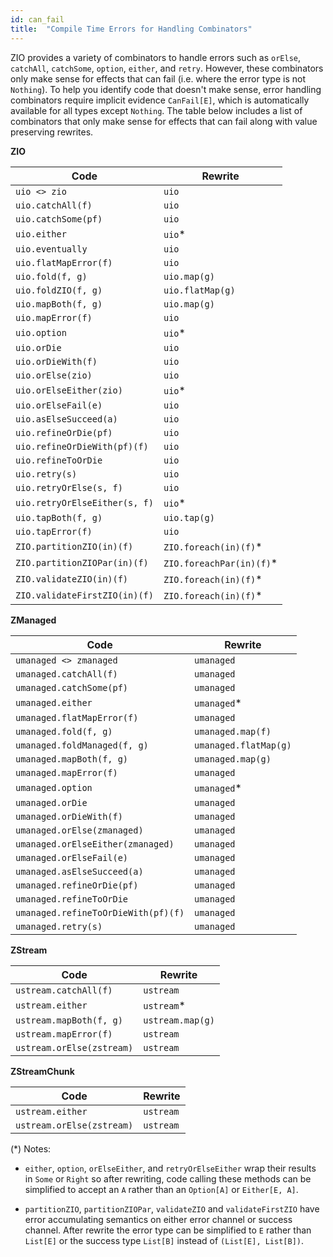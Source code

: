 ```yaml
---
id: can_fail
title:  "Compile Time Errors for Handling Combinators"
---
```


ZIO provides a variety of combinators to handle errors such as `orElse`, `catchAll`, `catchSome`, `option`, `either`, and `retry`. However, these combinators only make sense for effects that can fail (i.e. where the error type is not `Nothing`). To help you identify code that doesn't make sense, error handling combinators require implicit evidence `CanFail[E]`, which is automatically available for all types except `Nothing`. The table below includes a list of combinators that only make sense for effects that can fail along with value preserving rewrites.

**ZIO**

Code | Rewrite 
--- | ---
`uio <> zio` | `uio`
`uio.catchAll(f)` | `uio`
`uio.catchSome(pf)` | `uio`
`uio.either` | `uio`*
`uio.eventually` | `uio`
`uio.flatMapError(f)` | `uio`
`uio.fold(f, g)` | `uio.map(g)`
`uio.foldZIO(f, g)` | `uio.flatMap(g)`
`uio.mapBoth(f, g)` |  `uio.map(g)`
`uio.mapError(f)` | `uio`
`uio.option` | `uio`*
`uio.orDie` | `uio`
`uio.orDieWith(f)` | `uio`
`uio.orElse(zio)` | `uio`
`uio.orElseEither(zio)` | `uio`*
`uio.orElseFail(e)` | `uio`
`uio.asElseSucceed(a)` | `uio`
`uio.refineOrDie(pf)` | `uio`
`uio.refineOrDieWith(pf)(f)` | `uio`
`uio.refineToOrDie` | `uio`
`uio.retry(s)` | `uio`
`uio.retryOrElse(s, f)` | `uio`
`uio.retryOrElseEither(s, f)` | `uio`*
`uio.tapBoth(f, g)` | `uio.tap(g)`
`uio.tapError(f)` | `uio`
`ZIO.partitionZIO(in)(f)` | `ZIO.foreach(in)(f)`*
`ZIO.partitionZIOPar(in)(f)` | `ZIO.foreachPar(in)(f)`*
`ZIO.validateZIO(in)(f)` | `ZIO.foreach(in)(f)`*
`ZIO.validateFirstZIO(in)(f)` | `ZIO.foreach(in)(f)`*

**ZManaged**

Code | Rewrite 
--- | ---
`umanaged <> zmanaged` | `umanaged`
`umanaged.catchAll(f)` | `umanaged`
`umanaged.catchSome(pf)` | `umanaged`
`umanaged.either` | `umanaged`*
`umanaged.flatMapError(f)` | `umanaged`
`umanaged.fold(f, g)` | `umanaged.map(f)`
`umanaged.foldManaged(f, g)` | `umanaged.flatMap(g)`
`umanaged.mapBoth(f, g)` | `umanaged.map(g)`
`umanaged.mapError(f)` | `umanaged`
`umanaged.option` | `umanaged`*
`umanaged.orDie` | `umanaged`
`umanaged.orDieWith(f)` | `umanaged`
`umanaged.orElse(zmanaged)` | `umanaged`
`umanaged.orElseEither(zmanaged)` | `umanaged`
`umanaged.orElseFail(e)` | `umanaged`
`umanaged.asElseSucceed(a)` | `umanaged`
`umanaged.refineOrDie(pf)` | `umanaged`
`umanaged.refineToOrDie` | `umanaged`
`umanaged.refineToOrDieWith(pf)(f)` | `umanaged`
`umanaged.retry(s)` | `umanaged`

**ZStream**

Code | Rewrite 
--- | ---
`ustream.catchAll(f)` | `ustream`
`ustream.either` | `ustream`*
`ustream.mapBoth(f, g)` | `ustream.map(g)`
`ustream.mapError(f)` | `ustream`
`ustream.orElse(zstream)` | `ustream`

**ZStreamChunk**

Code | Rewrite 
--- | ---
`ustream.either` | `ustream`
`ustream.orElse(zstream)` | `ustream`

(*) Notes:

- `either`, `option`, `orElseEither`, and `retryOrElseEither` wrap their results in `Some` or `Right` so after rewriting, code calling these methods can be simplified to accept an `A` rather than an `Option[A]` or `Either[E, A]`. 

- `partitionZIO`, `partitionZIOPar`, `validateZIO` and `validateFirstZIO` have error accumulating semantics on either error channel or success channel. After rewrite the error type can be simplified to `E` rather than `List[E]` or the success type `List[B]` instead of `(List[E], List[B])`.